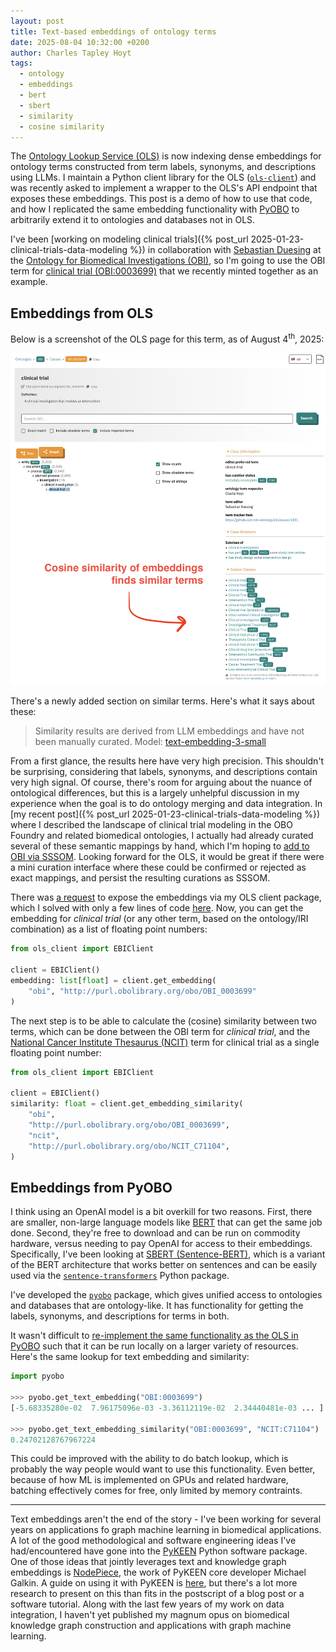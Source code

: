 ```yaml
---
layout: post
title: Text-based embeddings of ontology terms
date: 2025-08-04 10:32:00 +0200
author: Charles Tapley Hoyt
tags:
  - ontology
  - embeddings
  - bert
  - sbert
  - similarity
  - cosine similarity
---
```


The [Ontology Lookup Service (OLS)](https://www.ebi.ac.uk/ols4/) is now indexing
dense embeddings for ontology terms constructed from term labels, synonyms, and
descriptions using LLMs. I maintain a Python client library for the OLS
([`ols-client`](https://github.com/cthoyt/ols-client)) and was recently asked to
implement a wrapper to the OLS's API endpoint that exposes these embeddings.
This post is a demo of how to use that code, and how I replicated the same
embedding functionality with [PyOBO](https://github.com/biopragmatics/pyobo) to
arbitrarily extend it to ontologies and databases not in OLS.

I've been [working on modeling clinical
trials]({% post_url 2025-01-23-clinical-trials-data-modeling %}) in
collaboration with [Sebastian Duesing](https://github.com/sebastianduesing) at
the [Ontology for Biomedical Investigations (OBI)](https://bioregistry.io/obi),
so I'm going to use the OBI term for
[clinical trial (OBI:0003699)](https://www.ebi.ac.uk/ols4/ontologies/obi/classes/http%253A%252F%252Fpurl.obolibrary.org%252Fobo%252FOBI_0003699)
that we recently minted together as an example.

## Embeddings from OLS

Below is a screenshot of the OLS page for this term, as of August
4<sup>th</sup>, 2025:

![ols-clinical-trial-2025-08-04.png](/img/ols-clinical-trial-2025-08-04.png)

There's a newly added section on similar terms. Here's what it says about these:

> Similarity results are derived from LLM embeddings and have not been manually
> curated. Model:
> [text-embedding-3-small](https://platform.openai.com/docs/models/text-embedding-3-small)

From a first glance, the results here have very high precision. This shouldn't
be surprising, considering that labels, synonyms, and descriptions contain very
high signal. Of course, there's room for arguing about the nuance of ontological
differences, but this is a largely unhelpful discussion in my experience when
the goal is to do ontology merging and data integration. In [my recent
post]({% post_url 2025-01-23-clinical-trials-data-modeling %}) where I described
the landscape of clinical trial modeling in the OBO Foundry and related
biomedical ontologies, I actually had already curated several of these semantic
mappings by hand, which I'm hoping to
[add to OBI via SSSOM](https://github.com/obi-ontology/obi/issues/1893). Looking
forward for the OLS, it would be great if there were a mini curation interface
where these could be confirmed or rejected as exact mappings, and persist the
resulting curations as SSSOM.

There was [a request](https://github.com/cthoyt/ols-client/issues/9) to expose
the embeddings via my OLS client package, which I solved with only a few lines
of code [here](https://github.com/cthoyt/ols-client/pull/10/files). Now, you can
get the embedding for _clinical trial_ (or any other term, based on the
ontology/IRI combination) as a list of floating point numbers:

```python
from ols_client import EBIClient

client = EBIClient()
embedding: list[float] = client.get_embedding(
    "obi", "http://purl.obolibrary.org/obo/OBI_0003699"
)
```

The next step is to be able to calculate the (cosine) similarity between two terms, which
can be done between the OBI term for _clinical trial_, and the
[National Cancer Institute Thesaurus (NCIT)](https://bioregistry.io/ncit) term
for clinical trial as a single floating point number:

```python
from ols_client import EBIClient

client = EBIClient()
similarity: float = client.get_embedding_similarity(
    "obi",
    "http://purl.obolibrary.org/obo/OBI_0003699",
    "ncit",
    "http://purl.obolibrary.org/obo/NCIT_C71104",
)
```

## Embeddings from PyOBO

I think using an OpenAI model is a bit overkill for two reasons.
First, there are smaller, non-large language models like
[BERT](https://huggingface.co/docs/transformers/en/model_doc/bert) that can get
the same job done. Second, they're free to download and can be run on commodity
hardware, versus needing to pay OpenAI for access to their embeddings.
Specifically, I've been looking at [SBERT (Sentence-BERT)](https://sbert.net),
which is a variant of the BERT architecture that works better on sentences and
can be easily used via the
[`sentence-transformers`](https://pypi.org/project/sentence-transformers/)
Python package.

I've developed the [`pyobo`](https://github.com/biopragmatics/pyobo) package,
which gives unified access to ontologies and databases that are ontology-like.
It has functionality for getting the labels, synonyms, and descriptions for
terms in both.

It wasn't difficult to
[re-implement the same functionality as the OLS in PyOBO](https://github.com/biopragmatics/pyobo/pull/412)
such that it can be run locally on a larger variety of resources. Here's the
same lookup for text embedding and similarity:

```python
import pyobo

>>> pyobo.get_text_embedding("OBI:0003699")
[-5.68335280e-02  7.96175096e-03 -3.36112119e-02  2.34440481e-03 ... ]

>>> pyobo.get_text_embedding_similarity("OBI:0003699", "NCIT:C71104")
0.24702128767967224
```

This could be improved with the ability to do batch lookup, which is probably
the way people would want to use this functionality. Even better, because of how
ML is implemented on GPUs and related hardware, batching effectively comes for
free, only limited by memory contraints.

---

Text embeddings aren't the end of the story - I've been working for several
years on applications fo graph machine learning in biomedical applications. A
lot of the good methodological and software engineering ideas I've
had/encountered have gone into the [PyKEEN](https://github.com/pykeen/pykeen)
Python software package. One of those ideas that jointly leverages text and
knowledge graph embeddings is [NodePiece](https://arxiv.org/abs/2106.12144), the
work of PyKEEN core developer Michael Galkin. A guide on using it with PyKEEN
is [here](https://pykeen.readthedocs.io/en/stable/tutorial/inductive_lp.html),
but there's a lot more research to present on this than fits in the postscript
of a blog post or a software tutorial. Along with the last few years of my work
on data integration, I haven't yet published my magnum opus on biomedical
knowledge graph construction and applications with graph machine learning.
